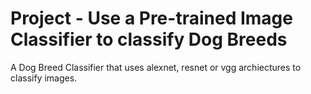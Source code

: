 # Project - Use a Pre-trained Image Classifier to classify Dog Breeds  
A Dog Breed Classifier that uses alexnet, resnet or vgg archiectures to classify images.
